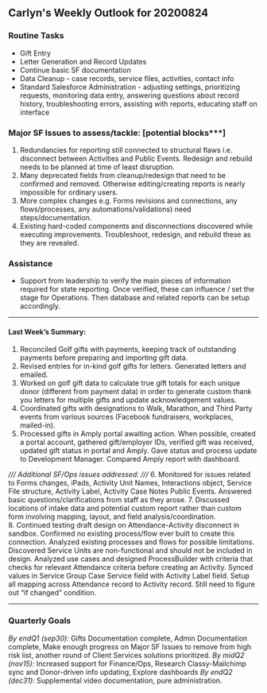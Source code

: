 ## Carlyn's Weekly Outlook for 20200824
### Routine Tasks
* Gift Entry
* Letter Generation and Record Updates
* Continue basic SF documentation
* Data Cleanup - case records, service files, activities, contact info
* Standard Salesforce Administration - adjusting settings, prioritizing requests, monitoring data entry, answering questions about record history, troubleshooting errors, assisting with reports, educating staff on interface

### Major SF Issues to assess/tackle: [potential blocks***]
1. Redundancies for reporting still connected to structural flaws i.e. disconnect between Activities and Public Events.  Redesign and rebuild needs to be planned at time of least disruption.
2. Many deprecated fields from cleanup/redesign that need to be confirmed and removed.  Otherwise editing/creating reports is nearly impossible for ordinary users.
3. More complex changes e.g. Forms revisions and connections, any flows/processes, any automations/validations) need steps/documentation.
4. Existing hard-coded components and disconnections discovered while executing improvements. Troubleshoot, redesign, and rebuild these as they are revealed.

### Assistance
* Support from leadership to verify the main pieces of information required for state reporting.  Once verified, these can influence / set the stage for Operations.  Then database and related reports can be setup accordingly.

- - - -
#### Last Week’s Summary:
1. Reconciled Golf gifts with payments, keeping track of outstanding payments before preparing and importing gift data.  
2. Revised entries for in-kind golf gifts for letters.  Generated letters and emailed.  
3. Worked on golf gift data to calculate true gift totals for each unique donor (different from payment data) in order to generate custom thank you letters for multiple gifts and update acknowledgement values.  
4. Coordinated gifts with designations to Walk, Marathon, and Third Party events from various sources (Facebook fundraisers, workplaces, mailed-in).
5. Processed gifts in Amply portal awaiting action.  When possible, created a portal account, gathered gift/employer IDs, verified gift was received, updated gift status in portal and Amply.  Gave status and process update to Development Manager.  Compared Amply report with dashboard.

*/// Additional SF/Ops issues addressed: ///*
6. Monitored for issues related to Forms changes, iPads, Activity Unit Names, Interactions object, Service File structure, Activity Label, Activity Case Notes Public Events.  Answered basic questions/clarifications from staff as they arose.
7. Discussed locations of intake data and potential custom report rather than custom form involving mapping, layout, and field analysis/coordination.  
8. Continued testing draft design on Attendance-Activity disconnect in sandbox.  Confirmed no existing process/flow ever built to create this connection.  Analyzed existing processes and flows for possible limitations.   Discovered Service Units are non-functional and should not be included in design.  Analyzed use cases and designed ProcessBuilder with criteria that checks for relevant Attendance criteria before creating an Activity.  Synced values in Service Group Case Service field with Activity Label field.  Setup all mapping across Attendance record to Activity record.  Still need to figure out “if changed” condition.  

- - - -
### Quarterly Goals
*By endQ1 (sep30):* Gifts Documentation complete, Admin Documentation complete, Make enough progress on Major SF Issues to remove from high risk list, another round of Client Services solutions prioritized.
*By midQ2 (nov15):* Increased support for Finance/Ops, Research Classy-Mailchimp sync and Donor-driven info updating, Explore dashboards
*By endQ2 (dec31):* Supplemental video documentation, pure administration.